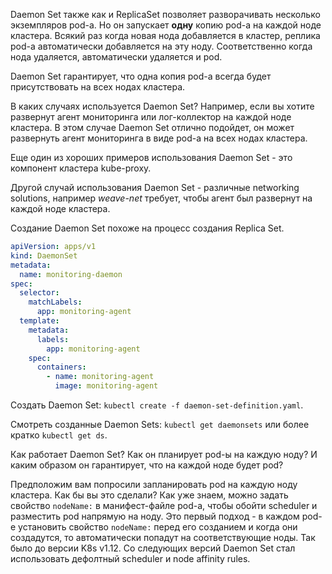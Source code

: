 Daemon Set также как и ReplicaSet позволяет разворачивать несколько экземпляров pod-а. Но он запускает **одну** копию pod-а на каждой ноде кластера. Всякий раз когда новая нода добавляется в кластер, реплика pod-а автоматически добавляется на эту ноду. Соответственно когда нода удаляется, автоматически удаляется и pod.

Daemon Set гарантирует, что одна копия pod-а всегда будет присутствовать на всех нодах кластера.

В каких случаях используется Daemon Set? Например, если вы хотите развернут агент мониторинга или лог-коллектор на каждой ноде кластера. В этом случае Daemon Set отлично подойдет, он может развернуть агент мониторинга в виде pod-а на всех нодах кластера.

Еще один из хороших примеров использования Daemon Set - это компонент кластера kube-proxy.

Другой случай использования Daemon Set - различные networking solutions, например *weave-net* требует, чтобы агент был развернут на каждой ноде кластера.

Создание Daemon Set похоже на процесс создания Replica Set.

```yaml
apiVersion: apps/v1
kind: DaemonSet
metadata:
  name: monitoring-daemon
spec:
  selector:
    matchLabels:
      app: monitoring-agent
  template:
    metadata:
      labels:
        app: monitoring-agent
    spec:
      containers:
        - name: monitoring-agent
          image: monitoring-agent
```

Создать Daemon Set: `kubectl create -f daemon-set-definition.yaml`.

Смотреть созданные Daemon Sets: `kubectl get daemonsets` или более кратко `kubectl get ds`.

Как работает Daemon Set? Как он планирует pod-ы на каждую ноду? И каким образом он гарантирует, что на каждой ноде будет pod?

Предположим вам попросили запланировать pod на каждую ноду кластера. Как бы вы это сделали? Как уже знаем, можно задать свойство `nodeName:` в манифест-файле pod-а, чтобы обойти scheduler и разместить pod напрямую на ноду. Это первый подход - в каждом pod-е установить свойство `nodeName:` перед его созданием и когда они создадутся, то автоматически попадут на соответствующие ноды. Так было до версии K8s v1.12. Со следующих версий Daemon Set стал использовать дефолтный scheduler и node affinity rules.